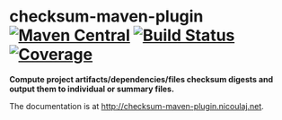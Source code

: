 checksum-maven-plugin [![Maven Central](https://maven-badges.herokuapp.com/maven-central/net.nicoulaj.maven.plugins/checksum-maven-plugin/badge.svg)](https://maven-badges.herokuapp.com/maven-central/net.nicoulaj.maven.plugins/checksum-maven-plugin) [![Build Status](https://travis-ci.org/nicoulaj/checksum-maven-plugin.svg)](https://travis-ci.org/nicoulaj/checksum-maven-plugin) [![Coverage](https://codecov.io/gh/nicoulaj/checksum-maven-plugin/branch/master/graph/badge.svg)](https://codecov.io/gh/nicoulaj/checksum-maven-plugin)
==================================================================================================================================================================================================================================================================================================================================================================================================================================================================================================================================================

**Compute project artifacts/dependencies/files checksum digests and output them to individual or summary files.**

The documentation is at <http://checksum-maven-plugin.nicoulaj.net>.
